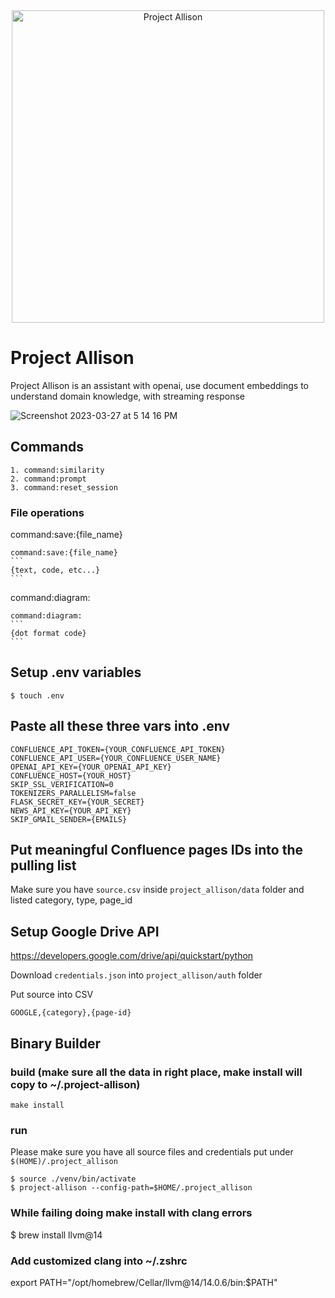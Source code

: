 <div style="text-align:center;justify-content:center; width:100%; align-items:center; display:flex">
    <img src="https://user-images.githubusercontent.com/538559/228126732-c783e457-d6ba-47ea-8481-a05272c61ea8.png" alt="Project Allison" style="margin: 0 auto;" width="500"/>
</div>

# Project Allison
Project Allison is an assistant with openai, use document embeddings to understand domain knowledge, with streaming response

![Screenshot 2023-03-27 at 5 14 16 PM](https://user-images.githubusercontent.com/538559/227897967-03e771cf-9765-46df-986f-f634231ef9d3.png)

## Commands

    1. command:similarity
    2. command:prompt
    3. command:reset_session

### File operations

command:save:{file_name}

    command:save:{file_name}
    ```
    {text, code, etc...}
    ```

command:diagram:

    command:diagram:
    ```
    {dot format code}
    ```


## Setup .env variables

    $ touch .env

## Paste all these three vars into .env

    CONFLUENCE_API_TOKEN={YOUR_CONFLUENCE_API_TOKEN}
    CONFLUENCE_API_USER={YOUR_CONFLUENCE_USER_NAME}
    OPENAI_API_KEY={YOUR_OPENAI_API_KEY}
    CONFLUENCE_HOST={YOUR_HOST}
    SKIP_SSL_VERIFICATION=0
    TOKENIZERS_PARALLELISM=false
    FLASK_SECRET_KEY={YOUR_SECRET}
    NEWS_API_KEY={YOUR_API_KEY}
    SKIP_GMAIL_SENDER={EMAILS}

## Put meaningful Confluence pages IDs into the pulling list
Make sure you have `source.csv` inside `project_allison/data` folder and listed category, type, page_id

## Setup Google Drive API
https://developers.google.com/drive/api/quickstart/python

Download `credentials.json` into `project_allison/auth` folder

Put source into CSV

    GOOGLE,{category},{page-id}

## Binary Builder
### build (make sure all the data in right place, make install will copy to ~/.project-allison)

    make install

### run
Please make sure you have all source files and credentials put under `$(HOME)/.project_allison`

    $ source ./venv/bin/activate
    $ project-allison --config-path=$HOME/.project_allison

### While failing doing make install with clang errors
$ brew install llvm@14

### Add customized clang into ~/.zshrc
export PATH="/opt/homebrew/Cellar/llvm@14/14.0.6/bin:$PATH"
